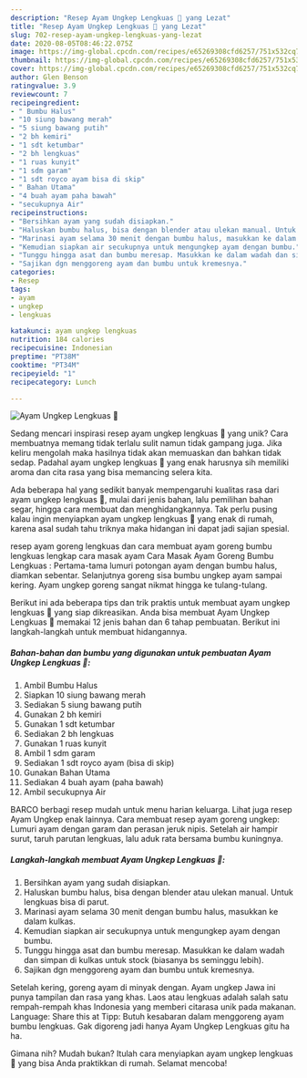```yaml
---
description: "Resep Ayam Ungkep Lengkuas 🍗 yang Lezat"
title: "Resep Ayam Ungkep Lengkuas 🍗 yang Lezat"
slug: 702-resep-ayam-ungkep-lengkuas-yang-lezat
date: 2020-08-05T08:46:22.075Z
image: https://img-global.cpcdn.com/recipes/e65269308cfd6257/751x532cq70/ayam-ungkep-lengkuas-🍗-foto-resep-utama.jpg
thumbnail: https://img-global.cpcdn.com/recipes/e65269308cfd6257/751x532cq70/ayam-ungkep-lengkuas-🍗-foto-resep-utama.jpg
cover: https://img-global.cpcdn.com/recipes/e65269308cfd6257/751x532cq70/ayam-ungkep-lengkuas-🍗-foto-resep-utama.jpg
author: Glen Benson
ratingvalue: 3.9
reviewcount: 7
recipeingredient:
- " Bumbu Halus"
- "10 siung bawang merah"
- "5 siung bawang putih"
- "2 bh kemiri"
- "1 sdt ketumbar"
- "2 bh lengkuas"
- "1 ruas kunyit"
- "1 sdm garam"
- "1 sdt royco ayam bisa di skip"
- " Bahan Utama"
- "4 buah ayam paha bawah"
- "secukupnya Air"
recipeinstructions:
- "Bersihkan ayam yang sudah disiapkan."
- "Haluskan bumbu halus, bisa dengan blender atau ulekan manual. Untuk lengkuas bisa di parut."
- "Marinasi ayam selama 30 menit dengan bumbu halus, masukkan ke dalam kulkas."
- "Kemudian siapkan air secukupnya untuk mengungkep ayam dengan bumbu."
- "Tunggu hingga asat dan bumbu meresap. Masukkan ke dalam wadah dan simpan di kulkas untuk stock (biasanya bs seminggu lebih)."
- "Sajikan dgn menggoreng ayam dan bumbu untuk kremesnya."
categories:
- Resep
tags:
- ayam
- ungkep
- lengkuas

katakunci: ayam ungkep lengkuas 
nutrition: 184 calories
recipecuisine: Indonesian
preptime: "PT38M"
cooktime: "PT34M"
recipeyield: "1"
recipecategory: Lunch

---
```



![Ayam Ungkep Lengkuas 🍗](https://img-global.cpcdn.com/recipes/e65269308cfd6257/751x532cq70/ayam-ungkep-lengkuas-🍗-foto-resep-utama.jpg)

Sedang mencari inspirasi resep ayam ungkep lengkuas 🍗 yang unik? Cara membuatnya memang tidak terlalu sulit namun tidak gampang juga. Jika keliru mengolah maka hasilnya tidak akan memuaskan dan bahkan tidak sedap. Padahal ayam ungkep lengkuas 🍗 yang enak harusnya sih memiliki aroma dan cita rasa yang bisa memancing selera kita.

Ada beberapa hal yang sedikit banyak mempengaruhi kualitas rasa dari ayam ungkep lengkuas 🍗, mulai dari jenis bahan, lalu pemilihan bahan segar, hingga cara membuat dan menghidangkannya. Tak perlu pusing kalau ingin menyiapkan ayam ungkep lengkuas 🍗 yang enak di rumah, karena asal sudah tahu triknya maka hidangan ini dapat jadi sajian spesial.

resep ayam goreng lengkuas dan cara membuat ayam goreng bumbu lengkuas lengkap cara masak ayam Cara Masak Ayam Goreng Bumbu Lengkuas : Pertama-tama lumuri potongan ayam dengan bumbu halus, diamkan sebentar. Selanjutnya goreng sisa bumbu ungkep ayam sampai kering. Ayam ungkep goreng sangat nikmat hingga ke tulang-tulang.


Berikut ini ada beberapa tips dan trik praktis untuk membuat ayam ungkep lengkuas 🍗 yang siap dikreasikan. Anda bisa membuat Ayam Ungkep Lengkuas 🍗 memakai 12 jenis bahan dan 6 tahap pembuatan. Berikut ini langkah-langkah untuk membuat hidangannya.

<!--inarticleads1-->

##### Bahan-bahan dan bumbu yang digunakan untuk pembuatan Ayam Ungkep Lengkuas 🍗:

1. Ambil  Bumbu Halus
1. Siapkan 10 siung bawang merah
1. Sediakan 5 siung bawang putih
1. Gunakan 2 bh kemiri
1. Gunakan 1 sdt ketumbar
1. Sediakan 2 bh lengkuas
1. Gunakan 1 ruas kunyit
1. Ambil 1 sdm garam
1. Sediakan 1 sdt royco ayam (bisa di skip)
1. Gunakan  Bahan Utama
1. Sediakan 4 buah ayam (paha bawah)
1. Ambil secukupnya Air


BARCO berbagi resep mudah untuk menu harian keluarga. Lihat juga resep Ayam Ungkep enak lainnya. Cara membuat resep ayam goreng ungkep: Lumuri ayam dengan garam dan perasan jeruk nipis. Setelah air hampir surut, taruh parutan lengkuas, lalu aduk rata bersama bumbu kuningnya. 

<!--inarticleads2-->

##### Langkah-langkah membuat Ayam Ungkep Lengkuas 🍗:

1. Bersihkan ayam yang sudah disiapkan.
1. Haluskan bumbu halus, bisa dengan blender atau ulekan manual. Untuk lengkuas bisa di parut.
1. Marinasi ayam selama 30 menit dengan bumbu halus, masukkan ke dalam kulkas.
1. Kemudian siapkan air secukupnya untuk mengungkep ayam dengan bumbu.
1. Tunggu hingga asat dan bumbu meresap. Masukkan ke dalam wadah dan simpan di kulkas untuk stock (biasanya bs seminggu lebih).
1. Sajikan dgn menggoreng ayam dan bumbu untuk kremesnya.


Setelah kering, goreng ayam di minyak dengan. Ayam ungkep Jawa ini punya tampilan dan rasa yang khas. Laos atau lengkuas adalah salah satu rempah-rempah khas Indonesia yang memberi citarasa unik pada makanan. Language: Share this at Tipp: Butuh kesabaran dalam menggoreng ayam bumbu lengkuas. Gak digoreng jadi hanya Ayam Ungkep Lengkuas gitu ha ha. 

Gimana nih? Mudah bukan? Itulah cara menyiapkan ayam ungkep lengkuas 🍗 yang bisa Anda praktikkan di rumah. Selamat mencoba!
